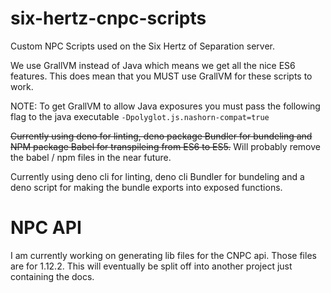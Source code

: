 # six-hertz-cnpc-scripts
Custom NPC Scripts used on the Six Hertz of Separation server.

We use GrallVM instead of Java which means we get all the nice ES6 features. This does mean that you MUST use GrallVM for these scripts to work.

NOTE: To get GrallVM to allow Java exposures you must pass the following flag to the java executable `-Dpolyglot.js.nashorn-compat=true`

~~Currently using deno for linting, deno package Bundler for bundeling and NPM package Babel for transpileing from ES6 to ES5.~~ Will probably remove the babel / npm files in the near future.

Currently using deno cli for linting, deno cli Bundler for bundeling and a deno script for making the bundle exports into exposed functions.

# NPC API

I am currently working on generating lib files for the CNPC api. Those files are for 1.12.2. This will eventually be split off into another project just containing the docs.